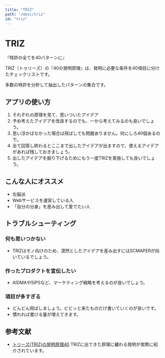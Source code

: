 ```yaml
---
title: "TRIZ"
path: "/desc/triz"
id: "triz"
---
```


# TRIZ

『特許の全てを40パターンに』

TRIZ（トゥリーズ）の『40の発明原理』は、発明に必要な条件を40項目に分けたチェックリストです。

多数の特許を分析して抽出したパターンの集合です。

## アプリの使い方

1. それぞれの原理を見て、思いついたアイデア
2. 予め考えたアイデアを改良するのでも、一から考えてみるのも良いでしょう。
3. 思い浮かばなかった場合は飛ばしても問題ありません。何にしろ40個あるので。
4. 全て回答し終わるとここまで出したアイデアが出ますので、使えるアイデアがあれば残しておきましょう。
5. 出したアイデアを掘り下げるためにもう一度TRIZを実施しても良いでしょう。

## こんな人にオススメ

 - 左脳派
 - Webサービスを運営している人
 - 「自分の分身」を産み出して愛でたい人

## トラブルシューティング

### 何も思いつかない

 - TRIZはモノ向けのため、漠然としたアイデアを産み出すにはSCMAPERが向いているでしょう。

### 作ったプロダクトを宣伝したい

 - AIDMAやSIPSなど、マーケティング戦略を考えるのが良いでしょう。

### 項目が多すぎる

 - どんどん飛ばしましょう。ビビッと来たものだけ書いていくのが良いです。
 - 慣れれば書ける量が増えてきます。

## 参考文献

 - [トリーズ(TRIZ)の発明原理40](https://amzn.to/2I3bHC7) TRIZに出てきた原理に纏わる発明が実際に紹介されています。
